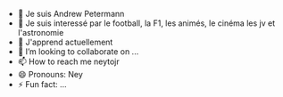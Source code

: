 - 👋 Je suis Andrew Petermann
- 👀 Je suis interessé par le football, la F1, les animés, le cinéma les jv et l'astronomie
- 🌱 J'apprend actuellement 
- 💞️ I’m looking to collaborate on ...
- 📫 How to reach me neytojr 
- 😄 Pronouns: Ney
- ⚡ Fun fact: ...

<!---
andrew-petermann-nws/andrew-petermann-nws is a ✨ special ✨ repository because its `README.md` (this file) appears on your GitHub profile.
You can click the Preview link to take a look at your changes.
--->

